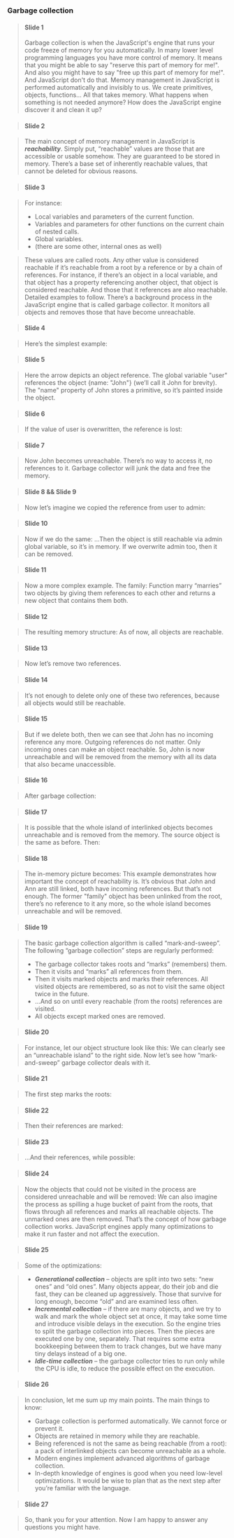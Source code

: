### Garbage collection

> #### Slide 1
> Garbage collection is when the JavaScript's engine that runs your code freeze of memory for you automatically. In many lower level programming languages you have more control of memory. It means that you might be able to say "reserve this part of memory for me!". And also you might have to say "free up this part of memory for me!". And JavaScript don't do that. 
> Memory management in JavaScript is performed automatically and invisibly to us. We create primitives, objects, functions… All that takes memory.
> What happens when something is not needed anymore? How does the JavaScript engine discover it and clean it up?

> #### Slide 2

> The main concept of memory management in JavaScript is ***reachability***.
> Simply put, “reachable” values are those that are accessible or usable somehow. They are guaranteed to be stored in memory.
> There’s a base set of inherently reachable values, that cannot be deleted for obvious reasons.

> #### Slide 3

> For instance:
> * Local variables and parameters of the current function.
> * Variables and parameters for other functions on the current chain of nested calls.
> * Global variables.
> * (there are some other, internal ones as well)

> These values are called roots.
> Any other value is considered reachable if it’s reachable from a root by a reference or by a chain of references.
> For instance, if there’s an object in a local variable, and that object has a property referencing another object, that object is considered reachable. And those that it references are also reachable. Detailed examples to follow.
> There’s a background process in the JavaScript engine that is called garbage collector. It monitors all objects and removes those that have become unreachable.

> #### Slide 4

> Here’s the simplest example:

> #### Slide 5

> Here the arrow depicts an object reference. The global variable "user" references the object {name: "John"} (we’ll call it John for brevity). The "name" property of John stores a primitive, so it’s painted inside the object.

> #### Slide 6

> If the value of user is overwritten, the reference is lost:

> #### Slide 7

> Now John becomes unreachable. There’s no way to access it, no references to it. Garbage collector will junk the data and free the memory.

> #### Slide 8 && Slide 9

> Now let’s imagine we copied the reference from user to admin:

> #### Slide 10

> Now if we do the same:
> …Then the object is still reachable via admin global variable, so it’s in memory. If we overwrite admin too, then it can be removed.

> #### Slide 11

> Now a more complex example. The family:
> Function marry “marries” two objects by giving them references to each other and returns a new object that contains them both.

> #### Slide 12

> The resulting memory structure:
> As of now, all objects are reachable.

> #### Slide 13

> Now let’s remove two references.

> #### Slide 14

> It’s not enough to delete only one of these two references, because all objects would still be reachable.

> #### Slide 15

> But if we delete both, then we can see that John has no incoming reference any more.
> Outgoing references do not matter. Only incoming ones can make an object reachable. So, John is now unreachable and will be removed from the memory with all its data that also became unaccessible.

> #### Slide 16

> After garbage collection:

> #### Slide 17

> It is possible that the whole island of interlinked objects becomes unreachable and is removed from the memory.
> The source object is the same as before. Then:

> #### Slide 18

> The in-memory picture becomes:
> This example demonstrates how important the concept of reachability is.
> It’s obvious that John and Ann are still linked, both have incoming references. But that’s not enough.
> The former "family" object has been unlinked from the root, there’s no reference to it any more, so the whole island becomes unreachable and will be removed.

> #### Slide 19

> The basic garbage collection algorithm is called “mark-and-sweep”.
> The following “garbage collection” steps are regularly performed:
> * The garbage collector takes roots and “marks” (remembers) them.
> * Then it visits and “marks” all references from them.
> * Then it visits marked objects and marks their references. All visited objects are remembered, so as not to visit the same object twice in the future.
> * …And so on until every reachable (from the roots) references are visited.
> * All objects except marked ones are removed.

> #### Slide 20

> For instance, let our object structure look like this:
> We can clearly see an “unreachable island” to the right side. Now let’s see how “mark-and-sweep” garbage collector deals with it.

> #### Slide 21

> The first step marks the roots:

> #### Slide 22

> Then their references are marked:

> #### Slide 23

> …And their references, while possible:

> #### Slide 24

> Now the objects that could not be visited in the process are considered unreachable and will be removed:
> We can also imagine the process as spilling a huge bucket of paint from the roots, that flows through all references and marks all reachable objects. The unmarked ones are then removed.
> That’s the concept of how garbage collection works. JavaScript engines apply many optimizations to make it run faster and not affect the execution.

> #### Slide 25

> Some of the optimizations:

> * ***Generational collection*** – objects are split into two sets: “new ones” and “old ones”. Many objects appear, do their job and die fast, they can be cleaned up aggressively. Those that survive for long enough, become “old” and are examined less often.
> * ***Incremental collection*** – if there are many objects, and we try to walk and mark the whole object set at once, it may take some time and introduce visible delays in the execution. So the engine tries to split the garbage collection into pieces. Then the pieces are executed one by one, separately. That requires some extra bookkeeping between them to track changes, but we have many tiny delays instead of a big one.
> * ***Idle-time collection*** – the garbage collector tries to run only while the CPU is idle, to reduce the possible effect on the execution.

> #### Slide 26

> In conclusion, let me sum up my main points.
> The main things to know:
> * Garbage collection is performed automatically. We cannot force or prevent it.
> * Objects are retained in memory while they are reachable.
> * Being referenced is not the same as being reachable (from a root): a pack of interlinked objects can become unreachable as a whole.
> * Modern engines implement advanced algorithms of garbage collection.
> * In-depth knowledge of engines is good when you need low-level optimizations. It would be wise to plan that as the next step after you’re familiar with the language.

> #### Slide 27

> So, thank you for your attention. Now I am happy to answer any questions you might have.